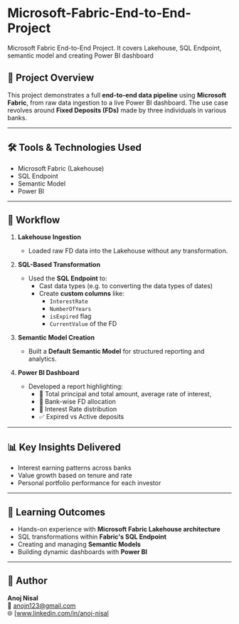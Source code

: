 # Microsoft-Fabric-End-to-End-Project
Microsoft Fabric End-to-End Project. It covers Lakehouse, SQL Endpoint, semantic model and creating Power BI dashboard

## 📘 Project Overview

This project demonstrates a full **end-to-end data pipeline** using **Microsoft Fabric**, from raw data ingestion to a live Power BI dashboard. The use case revolves around **Fixed Deposits (FDs)** made by three individuals in various banks.

---

## 🛠️ Tools & Technologies Used
- Microsoft Fabric (Lakehouse)
- SQL Endpoint
- Semantic Model
- Power BI

---

## 🔄 Workflow

1. **Lakehouse Ingestion**  
   - Loaded raw FD data into the Lakehouse without any transformation.

2. **SQL-Based Transformation**  
   - Used the **SQL Endpoint** to:
     - Cast data types (e.g. to converting the data types of dates)
     - Create **custom columns** like:
       - `InterestRate`
       - `NumberOfYears`
       - `isExpired` flag
       - `CurrentValue` of the FD

3. **Semantic Model Creation**  
   - Built a **Default Semantic Model** for structured reporting and analytics.

4. **Power BI Dashboard**  
   - Developed a report highlighting:
     - 📅 Total principal and total amount, average rate of interest,
     - 🏦 Bank-wise FD allocation
     - 💸 Interest Rate distribution
     - ✅ Expired vs Active deposits

---

## 📊 Key Insights Delivered
- Interest earning patterns across banks
- Value growth based on tenure and rate
- Personal portfolio performance for each investor

---

## 🚀 Learning Outcomes
- Hands-on experience with **Microsoft Fabric Lakehouse architecture**
- SQL transformations within **Fabric's SQL Endpoint**
- Creating and managing **Semantic Models**
- Building dynamic dashboards with **Power BI**

---

## 🙌 Author

**Anoj Nisal**  
📧 anojn123@gmail.com  
🌐 [www.linkedin.com/in/anoj-nisal

